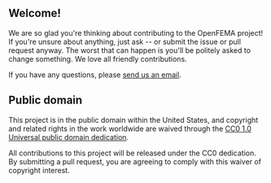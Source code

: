## Welcome!

We are so glad you're thinking about contributing to the OpenFEMA project! If you're unsure about anything, just ask -- or submit the issue or pull request anyway. The worst that can happen is you'll be politely asked to change something. We love all friendly contributions.

If you have any questions, please [send us an email](mailto:openfema@fema.dhs.gov).

## Public domain

This project is in the public domain within the United States, and copyright and related rights in the work worldwide are waived through the [CC0 1.0 Universal public domain dedication](https://creativecommons.org/publicdomain/zero/1.0/).

All contributions to this project will be released under the CC0 dedication. By submitting a pull request, you are agreeing to comply with this waiver of copyright interest.